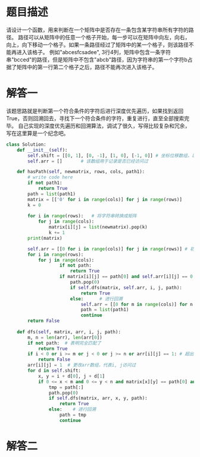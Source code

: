 # 题目描述

请设计一个函数，用来判断在一个矩阵中是否存在一条包含某字符串所有字符的路径。
路径可以从矩阵中的任意一个格子开始，每一步可以在矩阵中向左，向右，向上，向下移动一个格子。如果一条路径经过了矩阵中的某一个格子，则该路径不能再进入该格子。 
例如"abcesfcsadee", 3行4列，矩阵中包含一条字符串"bcced"的路径，但是矩阵中不包含"abcb"路径，因为字符串的第一个字符b占据了矩阵中的第一行第二个格子之后，路径不能再次进入该格子。

# 解答一

该题思路就是判断第一个符合条件的字符后进行深度优先遍历，如果找到返回True，否则回溯回去，寻找下一个符合条件的字符，重复进行，直至全部搜索完毕。
自己实现的深度优先遍历和回溯算法，调试了很久，写得比较复杂和冗余，写在这里算是一个纪念吧。

```python
class Solution:
    def __init__(self):
        self.shift = [[0, 1], [0, -1], [1, 0], [-1, 0]] # 坐标位移数组，以后自己就用这种写法吧，比较简洁
        self.arr = []       # 该数组用于记录是否已经访问过

    def hasPath(self, newmatrix, rows, cols, path1):
        # write code here
        if not path1:
            return True
        path = list(path1)
        matrix = [['0' for i in range(cols)] for j in range(rows)]
        k = 0
        
        for i in range(rows):   # 将字符串转换成矩阵
            for j in range(cols):
                matrix[i][j] = list(newmatrix).pop(k)
                k += 1
        print(matrix)

        self.arr = [[0 for i in range(cols)] for j in range(rows)] # 初始化arr数组
        for i in range(rows):
            for j in range(cols):
                    if not path:
                        return True
                    if matrix[i][j] == path[0] and self.arr[i][j] == 0:
                        path.pop(0)
                        if self.dfs(matrix, self.arr, i, j, path):
                            return True
                        else:      # 进行回溯
                            self.arr = [[0 for m in range(cols)] for n in range(rows)]
                            path = list(path1)
                            continue
        return False
        
    def dfs(self, matrix, arr, i, j, path):
        m, n = len(arr), len(arr[0])
        if not path:  # 表明完全匹配了
            return True
        if i < 0 or i >= m or j < 0 or j >= n or arr[i][j] == 1: # 超出边界条件以及已经访问过
            return False
        arr[i][j] = 1  # 更改arr数组，代表i, j访问过
        for d in self.shift:
            x, y = i + d[0], j + d[1]
            if 0 <= x < m and 0 <= y < n and matrix[x][y] == path[0] and arr[x][y] == 0: # 注意判断x, y是否越界！！！
                tmp = path[:]
                path.pop(0)
                if self.dfs(matrix, arr, x, y, path):
                    return True
                else:    # 进行回溯
                    path = tmp
                    continue
```

# 解答二
